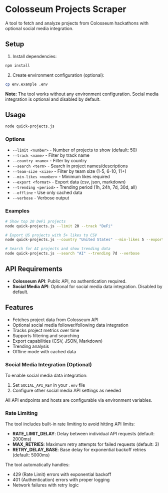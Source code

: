 # Colosseum Projects Scraper

A tool to fetch and analyze projects from Colosseum hackathons with optional social media integration.

## Setup

1. Install dependencies:
```bash
npm install
```

2. Create environment configuration (optional):
```bash
cp env.example .env
```

**Note:** The tool works without any environment configuration. Social media integration is optional and disabled by default.

## Usage

```bash
node quick-projects.js
```

### Options

- `--limit <number>` - Number of projects to show (default: 50)
- `--track <name>` - Filter by track name
- `--country <name>` - Filter by country
- `--search <term>` - Search in project names/descriptions
- `--team-size <size>` - Filter by team size (1-5, 6-10, 11+)
- `--min-likes <number>` - Minimum likes required
- `--export <format>` - Export data (csv, json, markdown)
- `--trending <period>` - Trending period (1h, 24h, 7d, 30d, all)
- `--offline` - Use only cached data
- `--verbose` - Verbose output

### Examples

```bash
# Show top 20 DeFi projects
node quick-projects.js --limit 20 --track "DeFi"

# Export US projects with 5+ likes to CSV
node quick-projects.js --country "United States" --min-likes 5 --export csv

# Search for AI projects and show trending data
node quick-projects.js --search "AI" --trending 7d --verbose
```

## API Requirements

- **Colosseum API**: Public API, no authentication required.
- **Social Media API**: Optional for social media data integration. Disabled by default.

## Features

- Fetches project data from Colosseum API
- Optional social media follower/following data integration
- Tracks project metrics over time
- Supports filtering and searching
- Export capabilities (CSV, JSON, Markdown)
- Trending analysis
- Offline mode with cached data

### Social Media Integration (Optional)

To enable social media data integration:

1. Set `SOCIAL_API_KEY` in your `.env` file
2. Configure other social media API settings as needed

All API endpoints and hosts are configurable via environment variables.

### Rate Limiting

The tool includes built-in rate limiting to avoid hitting API limits:

- **RATE_LIMIT_DELAY**: Delay between individual API requests (default: 2000ms)
- **MAX_RETRIES**: Maximum retry attempts for failed requests (default: 3)
- **RETRY_DELAY_BASE**: Base delay for exponential backoff retries (default: 5000ms)

The tool automatically handles:
- 429 (Rate Limit) errors with exponential backoff
- 401 (Authentication) errors with proper logging
- Network failures with retry logic
